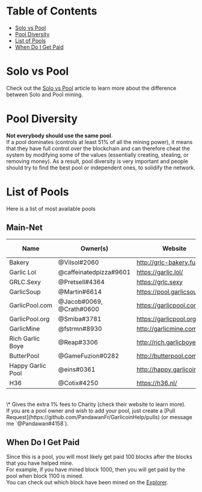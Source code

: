 # Table of Contents
- [Solo vs Pool](#solo-vs-pool)
- [Pool Diversity](#pool-diversity)
- [List of Pools](#list-of-pools)
- [When Do I Get Paid](#when-do-i-get-paid)

# Solo vs Pool
Check out the [Solo vs Pool](how-to-mine.html#solo-vs-pool) article to learn more about the difference between Solo and Pool mining.

# Pool Diversity
**Not everybody should use the same pool**.  
If a pool dominates (controls at least 51% of all the mining power), it means that they have full control over the blockchain and can therefore cheat the system by modifying some of the values (essentially creating, stealing, or removing money). As a result, pool diversity is very important and people should try to find the best pool or independent ones, to solidify the network.

# List of Pools
Here is a list of most available pools  

## Main-Net
| Name              | Owner(s)                 | Website                     | Pool Fee | Address                                   | Verified |
|-------------------|--------------------------|-----------------------------|----------|-------------------------------------------|----------|
| Bakery            | @Vilsol#2060             | http://grlc-bakery.fun/     | 1%       | stratum+tcp://pool.grlc-bakery.fun:3333   | Yes      |
| Garlic Lol        | @caffeinatedpizza#9601   | https://garlic.lol/         | 0.69%    | stratum+tcp://pool.garlic.lol:3333        | Yes      |
| GRLC.Sexy         | @Pretsell#4364           | https://grlc.sexy           | 0.5%     | stratum+tcp://grlc.sexy:3333              | Yes      |
| GarlicSoup        | @Martin#6614             | https://pool.garlicsoup.xyz | 1%**\*** | stratum+tcp://us.pool.garlicsoup.xyz:3333 | Yes      |
| GarlicPool.com    | @Jacob#0069, @Crath#0600 | https://garlicpool.com      | 1%       | stratum+tcp://grow.garlicpool.com:3333    | Yes      |
| GarlicPool.org    | @Smiba#3781              | https://garlicpool.org      | 1%       | stratum+tcp://stratum.garlicpool.org:3333 | Yes      |
| GarlicMine        | @fstrmn#8930             | http://garlicmine.com       | 1.5%     | stratum+tcp://garlicmine.com:3333         | No       |
| Rich Garlic Boye  | @Reap#3306               | http://rich.garlicboye.com/ | 1%       | stratum+tcp://rich.garlicboye.com:3333    | No       |
| ButterPool        | @GameFuzion#0282         | http://butterpool.com/      | 0.75%    | stratum+tcp://butterpool.com:3032         | No       |
| Happy Garlic Pool | @eins#0361               | http://happy.garlicoin.fun  | 0.7%     | stratum+tcp://happy.garlicoin.fun:3210    | No       |
| H36               | @Cotix#4250              | https://h36.nl/             | 2%       | stratum+tcp://h36.nl:3333                 | No       |

<br>
\* Gives the extra 1% fees to Charity (check their website to learn more).  
<br>
If you are a pool owner and wish to add your pool, just create a [Pull Request](https://github.com/PandawanFr/GarlicoinHelp/pulls) (or message me `@Pandawan#4158`).

## When Do I Get Paid
Since this is a pool, you will most likely get paid 100 blocks after the blocks that you have helped mine.  
For example, if you have mined block 1000, then you will get paid by the pool when block 1100 is mined.  
You can check out which block have been mined on the [Explorer](http://explorer.garlicoin.io/).
